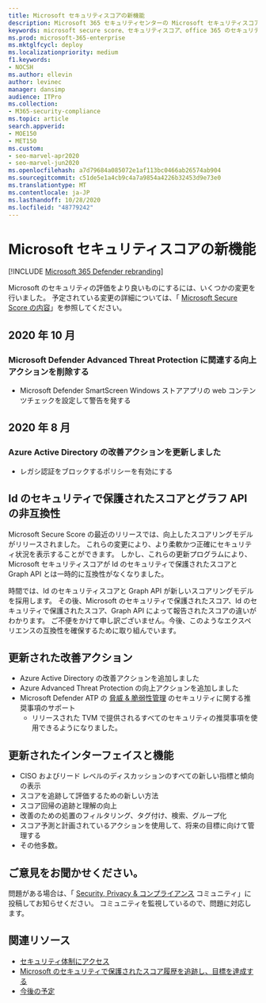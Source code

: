 ```yaml
---
title: Microsoft セキュリティスコアの新機能
description: Microsoft 365 セキュリティセンターの Microsoft セキュリティスコアに対して発生した新しい変更点について説明します。
keywords: microsoft secure score、セキュリティスコア、office 365 のセキュリティスコア、microsoft セキュリティスコア、microsoft 365 セキュリティセンター
ms.prod: microsoft-365-enterprise
ms.mktglfcycl: deploy
ms.localizationpriority: medium
f1.keywords:
- NOCSH
ms.author: ellevin
author: levinec
manager: dansimp
audience: ITPro
ms.collection:
- M365-security-compliance
ms.topic: article
search.appverid:
- MOE150
- MET150
ms.custom:
- seo-marvel-apr2020
- seo-marvel-jun2020
ms.openlocfilehash: a7d79684a085072e1af113bc0466ab26574ab904
ms.sourcegitcommit: c51de5e1a4cb9c4a7a9854a4226b32453d9e73e0
ms.translationtype: MT
ms.contentlocale: ja-JP
ms.lasthandoff: 10/28/2020
ms.locfileid: "48779242"
---
```

# <a name="whats-new-in-microsoft-secure-score"></a>Microsoft セキュリティスコアの新機能

[!INCLUDE [Microsoft 365 Defender rebranding](../includes/microsoft-defender.md)]

Microsoft のセキュリティの評価をより良いものにするには、いくつかの変更を行いました。 予定されている変更の詳細については、「 [Microsoft Secure Score の内容](microsoft-secure-score-whats-coming.md)」を参照してください。

## <a name="october-2020"></a>2020 年 10 月

### <a name="remove-improvement-action-related-to-microsoft-defender-advanced-threat-protection"></a>Microsoft Defender Advanced Threat Protection に関連する向上アクションを削除する

- Microsoft Defender SmartScreen Windows ストアアプリの web コンテンツチェックを設定して警告を発する

## <a name="august-2020"></a>2020 年 8 月

### <a name="updated-improvement-action-for-azure-active-directory"></a>Azure Active Directory の改善アクションを更新しました

- レガシ認証をブロックするポリシーを有効にする

## <a name="incompatibility-with-identity-secure-score-and-graph-api"></a>Id のセキュリティで保護されたスコアとグラフ API の非互換性

Microsoft Secure Score の最近のリリースでは、向上したスコアリングモデルがリリースされました。 これらの変更により、より柔軟かつ正確にセキュリティ状況を表示することができます。 しかし、これらの更新プログラムにより、Microsoft セキュリティスコアが Id のセキュリティで保護されたスコアと Graph API とは一時的に互換性がなくなりました。

時間では、Id のセキュリティスコアと Graph API が新しいスコアリングモデルを採用します。 その後、Microsoft のセキュリティで保護されたスコア、Id のセキュリティで保護されたスコア、Graph API によって報告されたスコアの違いがわかります。 ご不便をかけて申し訳ございません。今後、このようなエクスペリエンスの互換性を確保するために取り組んでいます。

## <a name="updated-improvement-actions"></a>更新された改善アクション

- Azure Active Directory の改善アクションを追加しました
- Azure Advanced Threat Protection の向上アクションを追加しました
- Microsoft Defender ATP の [脅威 & 脆弱性管理](https://docs.microsoft.com/windows/security/threat-protection/microsoft-defender-atp/next-gen-threat-and-vuln-mgt) のセキュリティに関する推奨事項のサポート
    - リリースされた TVM で提供されるすべてのセキュリティの推奨事項を使用できるようになりました。

## <a name="updated-interface-and-functionality"></a>更新されたインターフェイスと機能

* CISO およびリード レベルのディスカッションのすべての新しい指標と傾向の表示
* スコアを追跡して評価するための新しい方法
* スコア回帰の追跡と理解の向上
* 改善のための処置のフィルタリング、タグ付け、検索、グループ化
* スコア予測と計画されているアクションを使用して、将来の目標に向けて管理する
* その他多数。

## <a name="we-want-to-hear-from-you"></a>ご意見をお聞かせください。

問題がある場合は、「 [Security, Privacy & コンプライアンス](https://techcommunity.microsoft.com/t5/Security-Privacy-Compliance/bd-p/security_privacy) コミュニティ」に投稿してお知らせください。 コミュニティを監視しているので、問題に対応します。

## <a name="related-resources"></a>関連リソース

- [セキュリティ体制にアクセス](microsoft-secure-score-improvement-actions.md)
- [Microsoft のセキュリティで保護されたスコア履歴を追跡し、目標を達成する](microsoft-secure-score-history-metrics-trends.md)
- [今後の予定](microsoft-secure-score-whats-coming.md)
